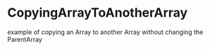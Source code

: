 # CopyingArrayToAnotherArray
example of copying an Array to another Array  without changing the ParentArray
